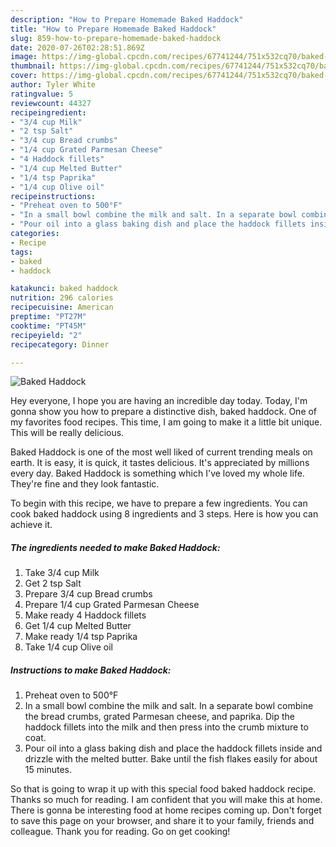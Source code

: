 ```yaml
---
description: "How to Prepare Homemade Baked Haddock"
title: "How to Prepare Homemade Baked Haddock"
slug: 859-how-to-prepare-homemade-baked-haddock
date: 2020-07-26T02:28:51.869Z
image: https://img-global.cpcdn.com/recipes/67741244/751x532cq70/baked-haddock-recipe-main-photo.jpg
thumbnail: https://img-global.cpcdn.com/recipes/67741244/751x532cq70/baked-haddock-recipe-main-photo.jpg
cover: https://img-global.cpcdn.com/recipes/67741244/751x532cq70/baked-haddock-recipe-main-photo.jpg
author: Tyler White
ratingvalue: 5
reviewcount: 44327
recipeingredient:
- "3/4 cup Milk"
- "2 tsp Salt"
- "3/4 cup Bread crumbs"
- "1/4 cup Grated Parmesan Cheese"
- "4 Haddock fillets"
- "1/4 cup Melted Butter"
- "1/4 tsp Paprika"
- "1/4 cup Olive oil"
recipeinstructions:
- "Preheat oven to 500°F"
- "In a small bowl combine the milk and salt. In a separate bowl combine the bread crumbs, grated Parmesan cheese, and paprika. Dip the haddock fillets into the milk and then press into the crumb mixture to coat."
- "Pour oil into a glass baking dish and place the haddock fillets inside and drizzle with the melted butter. Bake until the fish flakes easily for about 15 minutes."
categories:
- Recipe
tags:
- baked
- haddock

katakunci: baked haddock 
nutrition: 296 calories
recipecuisine: American
preptime: "PT27M"
cooktime: "PT45M"
recipeyield: "2"
recipecategory: Dinner

---
```



![Baked Haddock](https://img-global.cpcdn.com/recipes/67741244/751x532cq70/baked-haddock-recipe-main-photo.jpg)

Hey everyone, I hope you are having an incredible day today. Today, I'm gonna show you how to prepare a distinctive dish, baked haddock. One of my favorites food recipes. This time, I am going to make it a little bit unique. This will be really delicious.

Baked Haddock is one of the most well liked of current trending meals on earth. It is easy, it is quick, it tastes delicious. It's appreciated by millions every day. Baked Haddock is something which I've loved my whole life. They're fine and they look fantastic.




To begin with this recipe, we have to prepare a few ingredients. You can cook baked haddock using 8 ingredients and 3 steps. Here is how you can achieve it.

<!--inarticleads1-->

##### The ingredients needed to make Baked Haddock:

1. Take 3/4 cup Milk
1. Get 2 tsp Salt
1. Prepare 3/4 cup Bread crumbs
1. Prepare 1/4 cup Grated Parmesan Cheese
1. Make ready 4 Haddock fillets
1. Get 1/4 cup Melted Butter
1. Make ready 1/4 tsp Paprika
1. Take 1/4 cup Olive oil




<!--inarticleads2-->

##### Instructions to make Baked Haddock:

1. Preheat oven to 500°F
1. In a small bowl combine the milk and salt. In a separate bowl combine the bread crumbs, grated Parmesan cheese, and paprika. Dip the haddock fillets into the milk and then press into the crumb mixture to coat.
1. Pour oil into a glass baking dish and place the haddock fillets inside and drizzle with the melted butter. Bake until the fish flakes easily for about 15 minutes.




So that is going to wrap it up with this special food baked haddock recipe. Thanks so much for reading. I am confident that you will make this at home. There is gonna be interesting food at home recipes coming up. Don't forget to save this page on your browser, and share it to your family, friends and colleague. Thank you for reading. Go on get cooking!
